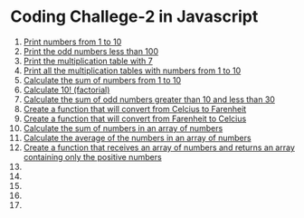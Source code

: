 # Coding Challege-2 in Javascript
1. [Print numbers from 1 to 10]()
2. [Print the odd numbers less than 100]()
3. [Print the multiplication table with 7]()
4. [Print all the multiplication tables with numbers from 1 to 10]()
5. [Calculate the sum of numbers from 1 to 10]()
6. [Calculate 10! (factorial)]()
7. [Calculate the sum of odd numbers greater than 10 and less than 30]()
8. [Create a function that will convert from Celcius to Farenheit]()
9. [Create a function that will convert from Farenheit to Celcius]()
10. [Calculate the sum of numbers in an array of numbers]()
11. [Calculate the average of the numbers in an array of numbers]()
12. [Create a function that receives an array of numbers and returns an array containing only the positive numbers]()
13. []()
14. []()
15. []()
16. []()
17. []()